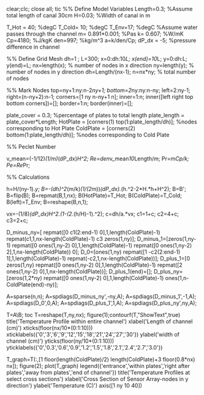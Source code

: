 clear;clc; close all;
tic
%% Define Model Variables
Length=0.3; %Assume total length of canal 30cm
H=0.03; %Width of canal in m

T_Hot = 40; %degC
T_Cold= 10; %degC
T_Env=17; %degC
%Assume water passes through the channel
m= 0.891*0.001; %Pas
k= 0.607; %W/mK
Cp=4180; %J/kgK
den=997; %kg/m^3
a=k/den/Cp;
dP_dx = -5; %pressure difference in channel

%% Define Grid Mesh
dh=1 ;
L=300; 
x=0:dh:10*L; x(end)=10*L; 
y=0:dh:L; y(end)=L; 
nx=length(x);  % number of nodes in x direction
ny=length(y);  % number of nodes in y direction 
dh=Length/(nx-1);
n=nx*ny;       % total number of nodes 

%% Mark Nodes
top=ny+1:ny:n-2*ny+1; bottom=2*ny:ny:n-ny;
left=2:ny-1; right=(n-ny+2):n-1;
corners=[1 ny n-ny+1 n];
inner=1:n; inner([left right top bottom corners])=[];
border=1:n; border(inner)=[];

plate_cover = 0.3; %percentage of plates to total length
plate_length = plate_cover*Length;
HotPlate = [corners(1) top(1:plate_length/dh)]; %nodes corresponding to Hot Plate
ColdPlate = [corners(2) bottom(1:plate_length/dh)]; %nodes corresponding to Cold Plate

%% Peclet Number

v_mean=(-1/12)*(1/m)*(dP_dx)*H^2; 
Re=den*v_mean*10*Length/m;
Pr=m*Cp/k;
Pe=Re*Pr;

%% Calculations 

h=H/(ny-1).*y;
B=-(dh)^2*(m/k)*(1/(2*m))*(dP_dx).*(h.^2-2*H.*h+H^2); B=B'; B=flip(B); 
B=repmat(B,1,nx);
B(HotPlate)=T_Hot; B(ColdPlate)=T_Cold; B(left)=T_Env;
B=reshape(B,n,1);

vx=-(1/8)*(dP_dx)*H^2.*(1-(2.*(h/H)-1).^2);
c=dh/a.*vx; c1=1+c;  c2=4+c; c3=2+c;

D_minus_ny=[ repmat([0 c1(2:end-1) 0],1,length(ColdPlate)-1) repmat(c1,1,nx-length(ColdPlate)-1) c3 zeros(1,ny)];
D_minus_1=[zeros(1,ny-1) repmat([0 ones(1,ny-2) 0],1,length(ColdPlate)-1) repmat([0 ones(1,ny-2) 2],1,nx-length(ColdPlate)) 0];
D_0=[ones(1,ny) repmat([1 -c2(2:end-1) 1],1,length(ColdPlate)-1) repmat(-c2,1,nx-length(ColdPlate))];
D_plus_1=[0 zeros(1,ny) repmat([0 ones(1,ny-2) 0],1,length(ColdPlate)-1) repmat([2 ones(1,ny-2) 0],1,nx-length(ColdPlate))]; D_plus_1(end)=[];
D_plus_ny=[zeros(1,2*ny) repmat([0 ones(1,ny-2) 0],1,length(ColdPlate)-1) ones(1,n-ColdPlate(end)-ny)];

A=sparse(n,n);
A=spdiags(D_minus_ny',-ny,A);
A=spdiags(D_minus_1',-1,A);
A=spdiags(D_0',0,A);
A=spdiags(D_plus_1',1,A);
A=spdiags(D_plus_ny',ny,A);

T=A\B;
toc
T=reshape(T,ny,nx);
figure(1);contourf(T,"ShowText",true)
title('Temperature Profile within entire channel')
xlabel('Length of channel (cm)')
xticks(floor(nx/10*(0:1:10)))
xticklabels({'0','3','6','9','12','15','18','21','24','27','30'})
ylabel('width of channel (cm)')
yticks(floor(ny/10*(0:1:10)))
yticklabels({'0','0.3','0.6','0.9','1.2','1.5','1.8','2.1','2.4','2.7','3.0'})

T_graph=T(:,[1 floor(length(ColdPlate)/2) length(ColdPlate)+3 floor(0.8*nx) nx]);
figure(2); plot(T_graph)
legend({'entrance','within plates','right after plates','away from plates','end of channel'})
title('Temperature Profiles at select cross sections')
xlabel('Cross Section of Sensor Array-nodes in y direction')
ylabel('Temperature (C)')
axis([1 ny 10 40])
